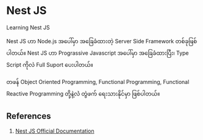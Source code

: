 # Nest JS
Learning Nest JS 

Nest JS ဟာ Node.js အပေါ်မှာ အခြေခံထားတဲ့ Server Side Framework တစ်ခုဖြစ်ပါတယ်။ 
Nest JS ဟာ Prograssive Javascript အပေါ်မှာ အခြေခံထားပြီး၊ Type Script ကိုလဲ Full Suport ပေးပါတယ်။ 

တဖန် Object Oriented Programming, Functional Programming, Functional Reactive Programming တို့နဲ့လဲဲ တွဲဖက် ရေးသားနိုင်မှာ ဖြစ်ပါတယ်။


## References

1. [Nest JS Official Documentation](https://docs.nestjs.com/)
